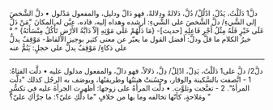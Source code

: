 ‌دلَّ1 دَلَلْتُ، يَدُلّ، ادْلُلْ/ ‌دُلَّ، دَلالةً ودِلالةً، فهو دَالّ ودليل، والمفعول مَدْلول
• ‌دلَّ الشَّخصَ إلى الشَّيءِ/ ‌دلَّ الشَّخصَ على الشَّيءِ: أرشده وهداه إليه، قاده، عيَّن له المكانَ "مَنْ ‌دَلَّ عَلَى خَيْرٍ فَلَهُ مِثْلُ أَجْرِ فَاعِلِهِ [حديث]- {مَا دَلَّهُمْ عَلَى مَوْتِهِ إلَاّ دَابَّةُ الأَرْضِ تَأْكُلُ مِنْسَأَتَهُ} " ° خيرُ الكلام ما قلَّ ودلَّ: أفضل القول ما يعبّر عن معنى كثير بوجيز الألفاظ- مَوْقِفٌ يدلُّ على ذكاءٍ/ مَوْقِفٌ يدلُّ على خجلٍ: يَنُمُّ عنه

___

‌دلَّ2/ ‌دلَّ على1 دَلَلْتُ، يَدِلّ، ادْلِلْ/ ‌دِلَّ، دَلالاً، فهو دالّ، والمفعول مدلول عليه
• دلَّت الفتاةُ:
1 - اتَّصفت بالسَّكينة والوقار، وحسُنتْ هيئتُها وطريقتُها، ويوصَف به الرجُل كذلك "دلَّت المرأةُ".
2 - تغنَّجت وتلوَّت.
• دلَّت المرأةُ على زوجها: أظهرت الجرأةَ عليه في تكسُّرٍ ومَلاحةٍ، كأنّها تخالفه وما بها من خلافٍ "ما دلَّكِ عليّ؟: ما جرَّأكِ عليّ؟ "